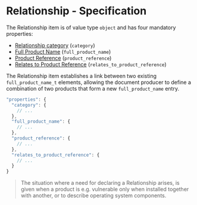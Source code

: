 # Relationship - Specification

The Relationship item is of value type `object` and has four mandatory properties:

* [Relationship category](relationship/category-spec.en.md) (`category`)
* [Full Product Name](relationship/full_product_name-spec.en.md) (`full_product_name`)
* [Product Reference](relationship/product_reference-spec.en.md) (`product_reference`)
* [Relates to Product Reference](relationship/relates_to_product_reference-spec.en.md) (`relates_to_product_reference`)

The Relationship item establishes a link between two existing `full_product_name_t` elements, allowing the document producer to define a combination of two products that form a new `full_product_name` entry.

```javascript
"properties": {
  "category": {
    // ...
  },
  "full_product_name": {
    // ...
  },
  "product_reference": {
    // ...
  },
  "relates_to_product_reference": {
    // ...
  }
}
```

> The situation where a need for declaring a Relationship arises, is given when a product is e.g. vulnerable only when
> installed together with another, or to describe operating system components.

